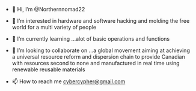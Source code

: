 - 👋 Hi, I’m @Northernnomad22
- 👀 I’m interested in hardware and software hacking and molding the free world for a multi variety of people 
- 🌱 I’m currently learning ...alot of basic operations and functions
- 💞️ I’m looking to collaborate on ...a global movement aiming at achieving a universal resource reform  and dispersion chain to provide Canadian with resources second to none and manufactured in real time using renewable reusable materials 

- 📫 How to reach me cybercypher@gmail.com 

<!---
Northernnomad22/Northernnomad22 is a ✨ special ✨ repository because its `README.md` (this file) appears on your GitHub profile.
You can click the Preview link to take a look at your changes.
--->
